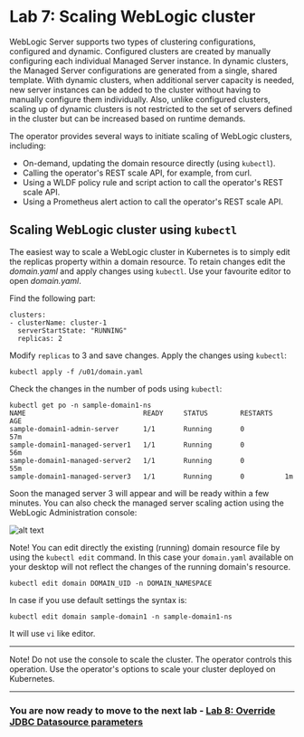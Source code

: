 # Lab 7: Scaling WebLogic cluster  #

WebLogic Server supports two types of clustering configurations, configured and dynamic. Configured clusters are created by manually configuring each individual Managed Server instance. In dynamic clusters, the Managed Server configurations are generated from a single, shared template.  With dynamic clusters, when additional server capacity is needed, new server instances can be added to the cluster without having to manually configure them individually. Also, unlike configured clusters, scaling up of dynamic clusters is not restricted to the set of servers defined in the cluster but can be increased based on runtime demands.

The operator provides several ways to initiate scaling of WebLogic clusters, including:

- On-demand, updating the domain resource directly (using `kubectl`).
- Calling the operator's REST scale API, for example, from curl.
- Using a WLDF policy rule and script action to call the operator's REST scale API.
- Using a Prometheus alert action to call the operator's REST scale API.

## Scaling WebLogic cluster using `kubectl`  ##

The easiest way to scale a WebLogic cluster in Kubernetes is to simply edit the replicas property within a domain resource.  To retain changes edit the *domain.yaml* and apply changes using `kubectl`. Use your favourite editor to open *domain.yaml*.

Find the following part:
```
clusters:
- clusterName: cluster-1
  serverStartState: "RUNNING"
  replicas: 2
```
Modify `replicas` to 3 and save changes. Apply the changes using `kubectl`:
```
kubectl apply -f /u01/domain.yaml
```
Check the changes in the number of pods using `kubectl`:
```
kubectl get po -n sample-domain1-ns
NAME                             READY     STATUS        RESTARTS   AGE
sample-domain1-admin-server      1/1       Running       0          57m
sample-domain1-managed-server1   1/1       Running       0          56m
sample-domain1-managed-server2   1/1       Running       0          55m
sample-domain1-managed-server3   1/1       Running       0          1m
```

Soon the managed server 3 will appear and will be ready within a few minutes. You can also check the managed server scaling action using the WebLogic Administration console:

![alt text](images/scaling/check.on.console.png)

Note! You can edit directly the existing (running) domain resource file by using the `kubectl edit` command. In this case your `domain.yaml` available on your desktop will not reflect the changes of the running domain's resource.
```
kubectl edit domain DOMAIN_UID -n DOMAIN_NAMESPACE
```
In case if you use default settings the syntax is:
```
kubectl edit domain sample-domain1 -n sample-domain1-ns
```
It will use `vi` like editor.

---
Note! Do not use the console to scale the cluster. The operator controls this operation. Use the operator's options to scale your cluster deployed on Kubernetes.

---

### You are now ready to move to the next lab - [Lab 8: Override JDBC Datasource parameters](override.jdbc.md) ###
